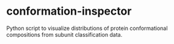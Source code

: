 # conformation-inspector
Python script to visualize distributions of protein conformational compositions from subunit classification data.
